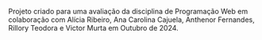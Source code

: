 Projeto criado para uma avaliação da disciplina de Programação Web em colaboração com Alícia Ribeiro, Ana Carolina Cajuela, Anthenor Fernandes, Rillory Teodora e Victor Murta em Outubro de 2024.
